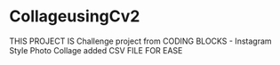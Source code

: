 # CollageusingCv2
THIS PROJECT IS Challenge project from CODING BLOCKS - Instagram Style Photo Collage
added CSV FILE FOR EASE
